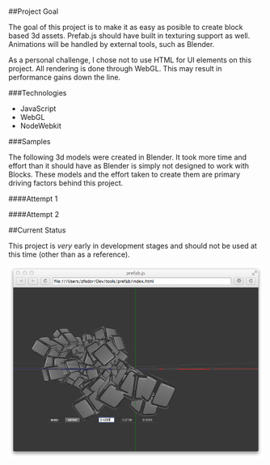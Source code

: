 <img src="https://github.com/zfedoran/prefab.js/raw/master/doc/images/header.png" alt="" />

##Project Goal

The goal of this project is to make it as easy as posible to create block based 3d assets. Prefab.js should have built in texturing support as well. Animations will be handled by external tools, such as Blender.

As a personal challenge, I chose not to use HTML for UI elements on this project. All rendering is done through WebGL. This may result in performance gains down the line.

###Technologies

* JavaScript
* WebGL
* NodeWebkit

###Samples

The following 3d models were created in Blender. It took more time and effort than it should have as Blender is simply not designed to work with Blocks. These models and the effort taken to create them are primary driving factors behind this project.

####Attempt 1
<img src="https://github.com/zfedoran/prefab.js/raw/master/doc/images/sample01.png" alt="" />

####Attempt 2
<img src="https://github.com/zfedoran/prefab.js/raw/master/doc/images/sample02.png" alt="" />

##Current Status

This project is *very* early in development stages and should not be used at this time (other than as a reference).

<img src="https://github.com/zfedoran/prefab.js/raw/master/doc/images/screenshot.png" alt="" />
